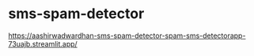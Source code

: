 # sms-spam-detector
https://aashirwadwardhan-sms-spam-detector-spam-sms-detectorapp-73uajb.streamlit.app/
